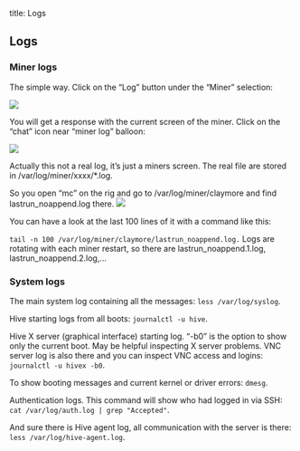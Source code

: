 title: Logs

## Logs

### Miner logs
The simple way. Click on the “Log” button under the “Miner” selection:

<img src="http://forum.hiveos.farm/uploads/editor/yr/nilcobp2yg17.png" >


You will get a response with the current screen of the miner. Click on the “chat” icon near “miner log” balloon:

<img src="http://forum.hiveos.farm/uploads/editor/t1/j1eymexf8r2o.jpg">

Actually this not a real log, it’s just a miners screen. The real file are stored in /var/log/miner/xxxx/*.log.

So you open “mc” on the rig and go to /var/log/miner/claymore and find lastrun_noappend.log there.
<img src="http://forum.hiveos.farm/uploads/editor/r4/0z64iupn4v06.jpg">

You can have a look at the last 100 lines of it with a command like this:

`tail -n 100 /var/log/miner/claymore/lastrun_noappend.log.`
Logs are rotating with each miner restart, so there are lastrun_noappend.1.log, lastrun_noappend.2.log,...

### System logs
The main system log containing all the messages: `less /var/log/syslog`.

Hive starting logs from all boots: `journalctl -u hive`.

Hive X server (graphical interface) starting log. “-b0” is the option to show only the current boot. May be helpful inspecting X server problems. VNC server log is also there and you can inspect VNC access and logins: `journalctl -u hivex -b0`.

To show booting messages and current kernel or driver errors: `dmesg`.

Authentication logs. This command will show who had logged in via SSH: `cat /var/log/auth.log | grep "Accepted"`.

And sure there is Hive agent log, all communication with the server is there: `less /var/log/hive-agent.log`.
